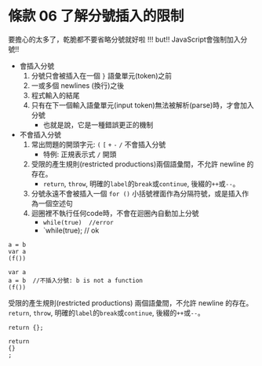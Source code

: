 # 條款 06 了解分號插入的限制

要擔心的太多了，乾脆都不要省略分號就好啦 !!!
but!!
JavaScript會強制加入分號!!

- 會插入分號
    1. 分號只會被插入在一個 `}` 語彙單元(token)之前
    2. 一或多個 newlines (換行)之後
    3. 程式輸入的結尾
    4. 只有在下一個輸入語彙單元(input token)無法被解析(parse)時，才會加入分號
        - 也就是說，它是一種錯誤更正的機制
- 不會插入分號
    1. 常出問題的開頭字元: `(` `[` `+` `-` `/` 不會插入分號
        - 特例: 正規表示式 `/` 開頭
    2. 受限的產生規則(restricted productions)兩個語彙間，不允許 newline 的存在。
        - `return`, `throw`, 明確的`label`的`break`或`continue`, 後綴的`++`或`--`。
    3. 分號永遠不會被插入一個 `for ()` 小括號裡面作為分隔符號，或是插入作為一個空述句
    4. 迴圈裡不執行任何code時，不會在迴圈內自動加上分號
        - `while(true)  //error`
        - `while(true); // ok

```javascript=
a = b
var a
(f())
```

```javascript=
var a
a = b  //不插入分號: b is not a function 
(f())
```


受限的產生規則(restricted productions)
兩個語彙間，不允許 newline 的存在。
`return`, `throw`, 明確的`label`的`break`或`continue`, 後綴的`++`或`--`。

```javascript=
return {};
```

```javascript=
return
{}
;
```
